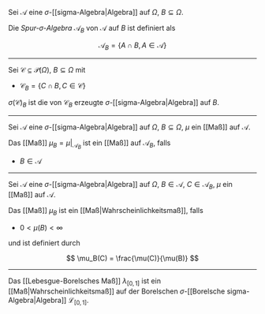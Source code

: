 Sei $\mathcal{A}$ eine $\sigma$-[[sigma-Algebra|Algebra]] auf $\Omega$, $B \subseteq \Omega$.

Die *Spur-$\sigma$-Algebra* $\mathcal{A}_B$ von $\mathcal{A}$ auf $B$ ist definiert als

$$
	\mathcal{A}_B = \{ A \cap B, A \in \mathcal{A} \}
$$

---

Sei $\mathcal{C} \subseteq \mathcal{P}(\Omega)$, $B \subseteq \Omega$ mit
- $\mathcal{C}_B = \{ C \cap B, C \in \mathcal{C} \}$

$\sigma(\mathcal{C})_B$ ist die von $\mathcal{C}_B$ erzeugte $\sigma$-[[sigma-Algebra|Algebra]] auf $B$.

---

Sei $\mathcal{A}$ eine $\sigma$-[[sigma-Algebra|Algebra]] auf $\Omega$, $B \subseteq \Omega$, $\mu$ ein [[Maß]] auf $\mathcal{A}$.

Das [[Maß]] $\mu_B = \mu|_{\mathcal{A}_B}$ ist ein [[Maß]] auf $\mathcal{A}_B$, falls
- $B \in \mathcal{A}$

---

Sei $\mathcal{A}$ eine $\sigma$-[[sigma-Algebra|Algebra]] auf $\Omega$, $B \in \mathcal{A}$, $C \in \mathcal{A}_B$, $\mu$ ein [[Maß]] auf $\mathcal{A}$.

Das [[Maß]] $\mu_B$ ist ein [[Maß|Wahrscheinlichkeitsmaß]], falls
- $0 \lt \mu(B) \lt \infty$

und ist definiert durch

$$
	\mu_B(C) = \frac{\mu(C)}{\mu(B)}
$$

---

Das [[Lebesgue-Borelsches Maß]] $\lambda_{[0, 1]}$ ist ein [[Maß|Wahrscheinlichkeitsmaß]] auf der Borelschen $\sigma$-[[Borelsche sigma-Algebra|Algebra]] $\mathcal{L}_{[0, 1]}$.